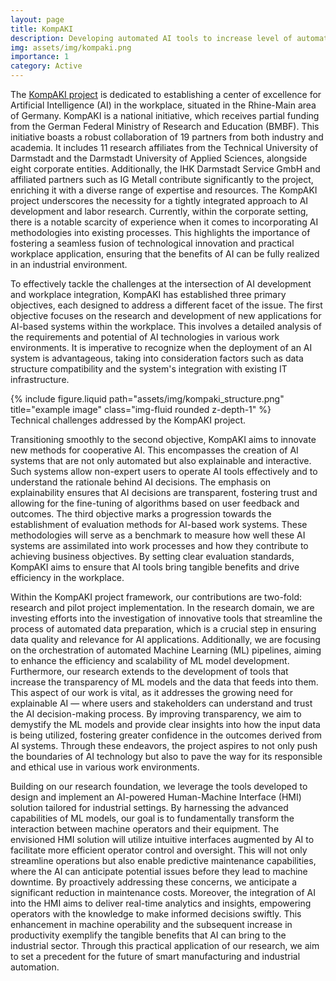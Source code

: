 ```yaml
---
layout: page
title: KompAKI
description: Developing automated AI tools to increase level of automation while preparing tabular data in ML pipelines.
img: assets/img/kompaki.png
importance: 1
category: Active
---
```


The [KompAKI project](https://kompaki.de/) is dedicated to establishing a center of excellence for Artificial Intelligence (AI) in the workplace, situated in the Rhine-Main area of Germany. KompAKI is a national initiative, which receives partial funding from the German Federal Ministry of Research and Education (BMBF). This initiative boasts a robust collaboration of 19 partners from both industry and academia. It includes 11 research affiliates from the Technical University of Darmstadt and the Darmstadt University of Applied Sciences, alongside eight corporate entities. Additionally, the IHK Darmstadt Service GmbH and affiliated partners such as IG Metall contribute significantly to the project, enriching it with a diverse range of expertise and resources. The KompAKI project underscores the necessity for a tightly integrated approach to AI development and labor research. Currently, within the corporate setting, there is a notable scarcity of experience when it comes to incorporating AI methodologies into existing processes. This highlights the importance of fostering a seamless fusion of technological innovation and practical workplace application, ensuring that the benefits of AI can be fully realized in an industrial environment.

To effectively tackle the challenges at the intersection of AI development and workplace integration, KompAKI has established three primary objectives, each designed to address a different facet of the issue. The first objective focuses on the research and development of new applications for AI-based systems within the workplace. This involves a detailed analysis of the requirements and potential of AI technologies in various work environments. It is imperative to recognize when the deployment of an AI system is advantageous, taking into consideration factors such as data structure compatibility and the system's integration with existing IT infrastructure.

 <div class="row justify-content-sm-center">
    <div class="col-sm-6 mt-3 mt-md-0">
        {% include figure.liquid path="assets/img/kompaki_structure.png" title="example image" class="img-fluid rounded z-depth-1" %}
    </div>
</div>
<div class="caption">
    Technical challenges addressed by the KompAKI project.
</div>

Transitioning smoothly to the second objective, KompAKI aims to innovate new methods for cooperative AI. This encompasses the creation of AI systems that are not only automated but also explainable and interactive. Such systems allow non-expert users to operate AI tools effectively and to understand the rationale behind AI decisions. The emphasis on explainability ensures that AI decisions are transparent, fostering trust and allowing for the fine-tuning of algorithms based on user feedback and outcomes. The third objective marks a progression towards the establishment of evaluation methods for AI-based work systems. These methodologies will serve as a benchmark to measure how well these AI systems are assimilated into work processes and how they contribute to achieving business objectives. By setting clear evaluation standards, KompAKI aims to ensure that AI tools bring tangible benefits and drive efficiency in the workplace.

Within the KompAKI project framework, our contributions are two-fold: research and pilot project implementation. In the research domain, we are investing efforts into the investigation of innovative tools that streamline the process of automated data preparation, which is a crucial step in ensuring data quality and relevance for AI applications. Additionally, we are focusing on the orchestration of automated Machine Learning (ML) pipelines, aiming to enhance the efficiency and scalability of ML model development. Furthermore, our research extends to the development of tools that increase the transparency of ML models and the data that feeds into them. This aspect of our work is vital, as it addresses the growing need for explainable AI — where users and stakeholders can understand and trust the AI decision-making process. By improving transparency, we aim to demystify the ML models and provide clear insights into how the input data is being utilized, fostering greater confidence in the outcomes derived from AI systems. Through these endeavors, the project aspires to not only push the boundaries of AI technology but also to pave the way for its responsible and ethical use in various work environments.

Building on our research foundation, we leverage the tools developed to design and implement an AI-powered Human-Machine Interface (HMI) solution tailored for industrial settings. By harnessing the advanced capabilities of ML models, our goal is to fundamentally transform the interaction between machine operators and their equipment. The envisioned HMI solution will utilize intuitive interfaces augmented by AI to facilitate more efficient operator control and oversight. This will not only streamline operations but also enable predictive maintenance capabilities, where the AI can anticipate potential issues before they lead to machine downtime. By proactively addressing these concerns, we anticipate a significant reduction in maintenance costs. Moreover, the integration of AI into the HMI aims to deliver real-time analytics and insights, empowering operators with the knowledge to make informed decisions swiftly. This enhancement in machine operability and the subsequent increase in productivity exemplify the tangible benefits that AI can bring to the industrial sector. Through this practical application of our research, we aim to set a precedent for the future of smart manufacturing and industrial automation.
